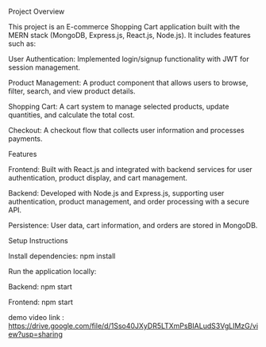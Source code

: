 Project Overview

This project is an E-commerce Shopping Cart application built with the MERN stack (MongoDB, Express.js, React.js, Node.js). It includes features such as:

User Authentication: Implemented login/signup functionality with JWT for session management.

Product Management: A product component that allows users to browse, filter, search, and view product details.

Shopping Cart: A cart system to manage selected products, update quantities, and calculate the total cost.

Checkout: A checkout flow that collects user information and processes payments.



Features

Frontend: Built with React.js and integrated with backend services for user authentication, product display, and cart management.

Backend: Developed with Node.js and Express.js, supporting user authentication, product management, and order processing with a secure API.

Persistence: User data, cart information, and orders are stored in MongoDB.



Setup Instructions

Install dependencies: npm install

Run the application locally:

Backend: npm start 

Frontend: npm start


demo video link : https://drive.google.com/file/d/1Sso40JXyDR5LTXmPsBIALudS3VgLIMzG/view?usp=sharing


